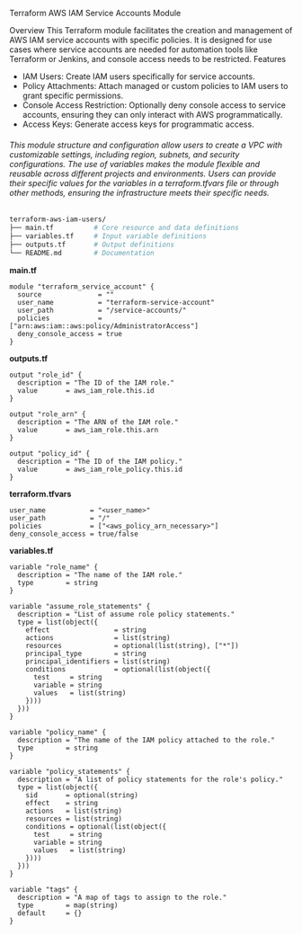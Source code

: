 Terraform AWS IAM Service Accounts Module

Overview
This Terraform module facilitates the creation and management of AWS IAM service accounts with specific policies. It is designed for use cases where service accounts are needed for automation tools like Terraform or Jenkins, and console access needs to be restricted.
Features

- IAM Users: Create IAM users specifically for service accounts.
- Policy Attachments: Attach managed or custom policies to IAM users to grant specific permissions.
- Console Access Restriction: Optionally deny console access to service accounts, ensuring they can only interact with AWS programmatically.
- Access Keys: Generate access keys for programmatic access.

###### This module structure and configuration allow users to create a VPC with customizable settings, including region, subnets, and security configurations. The use of variables makes the module flexible and reusable across different projects and environments. Users can provide their specific values for the variables in a terraform.tfvars file or through other methods, ensuring the infrastructure meets their specific needs.

```sh
terraform-aws-iam-users/
├── main.tf          # Core resource and data definitions
├── variables.tf     # Input variable definitions
├── outputs.tf       # Output definitions
└── README.md        # Documentation 
```

**main.tf**
```hcl
module "terraform_service_account" {
  source              = ""
  user_name           = "terraform-service-account"
  user_path           = "/service-accounts/"
  policies            = ["arn:aws:iam::aws:policy/AdministratorAccess"]
  deny_console_access = true
}
```
**outputs.tf**
```hcl
output "role_id" {
  description = "The ID of the IAM role."
  value       = aws_iam_role.this.id
}

output "role_arn" {
  description = "The ARN of the IAM role."
  value       = aws_iam_role.this.arn
}

output "policy_id" {
  description = "The ID of the IAM policy."
  value       = aws_iam_role_policy.this.id
}
```
**terraform.tfvars**
```hcl
user_name           = "<user_name>"
user_path           = "/"
policies            = ["<aws_policy_arn_necessary>"]
deny_console_access = true/false
```
**variables.tf**
```hcl
variable "role_name" {
  description = "The name of the IAM role."
  type        = string
}

variable "assume_role_statements" {
  description = "List of assume role policy statements."
  type = list(object({
    effect                = string
    actions               = list(string)
    resources             = optional(list(string), ["*"])
    principal_type        = string
    principal_identifiers = list(string)
    conditions            = optional(list(object({
      test     = string
      variable = string
      values   = list(string)
    })))
  }))
}

variable "policy_name" {
  description = "The name of the IAM policy attached to the role."
  type        = string
}

variable "policy_statements" {
  description = "A list of policy statements for the role's policy."
  type = list(object({
    sid       = optional(string)
    effect    = string
    actions   = list(string)
    resources = list(string)
    conditions = optional(list(object({
      test     = string
      variable = string
      values   = list(string)
    })))
  }))
}

variable "tags" {
  description = "A map of tags to assign to the role."
  type        = map(string)
  default     = {}
}
```
